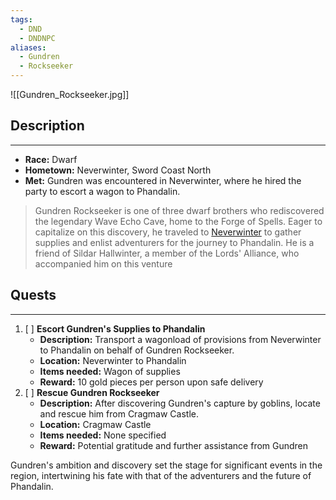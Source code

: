 ```yaml
---
tags:
  - DND
  - DNDNPC
aliases:
  - Gundren
  - Rockseeker
---
```

![[Gundren_Rockseeker.jpg]]

## Description
---
- **Race:** Dwarf
- **Hometown:** Neverwinter, Sword Coast North
- **Met:** Gundren was encountered in Neverwinter, where he hired the party to escort a wagon to Phandalin.

> Gundren Rockseeker is one of three dwarf brothers who rediscovered the legendary Wave Echo Cave, home to the Forge of Spells. Eager to capitalize on this discovery, he traveled to [Neverwinter](Neverwinter.md) to gather supplies and enlist adventurers for the journey to Phandalin. He is a friend of Sildar Hallwinter, a member of the Lords' Alliance, who accompanied him on this venture 

## Quests
---
1.  [ ] **Escort Gundren's Supplies to Phandalin**
    - **Description:** Transport a wagonload of provisions from Neverwinter to Phandalin on behalf of Gundren Rockseeker.
    - **Location:** Neverwinter to Phandalin
    - **Items needed:** Wagon of supplies
    - **Reward:** 10 gold pieces per person upon safe delivery
2.  [ ] **Rescue Gundren Rockseeker**
    - **Description:** After discovering Gundren's capture by goblins, locate and rescue him from Cragmaw Castle.
    - **Location:** Cragmaw Castle
    - **Items needed:** None specified
    - **Reward:** Potential gratitude and further assistance from Gundren

Gundren's ambition and discovery set the stage for significant events in the region, intertwining his fate with that of the adventurers and the future of Phandalin.